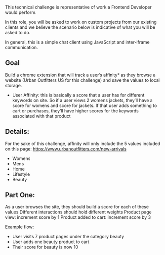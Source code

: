 This technical challenge is representative of work a Frontend Developer would perform.

In this role, you will be asked to work on custom projects from our existing clients and we believe the scenario below is indicative of what you will be asked to do.

In general, this is a simple chat client using JavaScript and inter-iframe communication.

## Goal

Build a chrome extension that will track a user’s affinity\* as they browse a website (Urban Outfitters US for this challenge) and save the values to local storage.

- User Affinity: this is basically a score that a user has for different keywords on site. So if a user views 2 womens jackets, they’ll have a score for womens and score for jackets. If that user adds something to cart or purchases, they’ll have higher scores for the keywords associated with that product

## Details:

For the sake of this challenge, affinity will only include the 5 values included on this page: https://www.urbanoutfitters.com/new-arrivals

- Womens
- Mens
- Home
- Lifestyle
- Beauty

## Part One:

As a user browses the site, they should build a score for each of these values
Different interactions should hold different weights
Product page view: increment score by 1
Product added to cart: increment score by 3

Example flow:

- User visits 7 product pages under the category beauty
- User adds one beauty product to cart
- Their score for beauty is now 10
